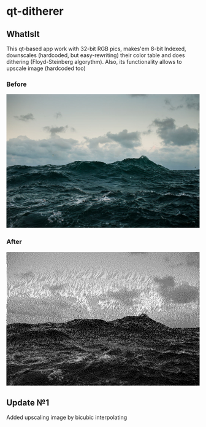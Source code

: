# qt-ditherer

## WhatIsIt
This qt-based app work with 32-bit RGB pics, makes'em 8-bit Indexed, downscales (hardcoded, but easy-rewriting) their color table and does dithering (Floyd-Steinberg algorythm).
Also, its functionality allows to upscale image (hardcoded too)

### Before
![inputScreen](inputScreen.jpg)

### After
![outputScreen](outputScreen.jpg)

## Update №1
Added upscaling image by bicubic interpolating
